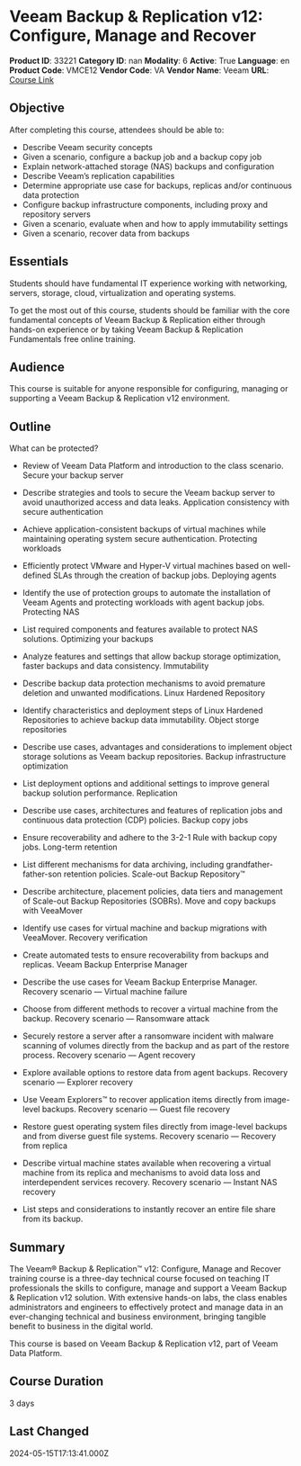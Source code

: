 # Veeam Backup & Replication v12: Configure, Manage and Recover

**Product ID**: 33221
**Category ID**: nan
**Modality**: 6
**Active**: True
**Language**: en
**Product Code**: VMCE12
**Vendor Code**: VA
**Vendor Name**: Veeam
**URL**: [Course Link](https://www.fastlaneus.com/course/veeam-vmce12)

## Objective
After completing this course, attendees should be able to:


- Describe Veeam security concepts
- Given a scenario, configure a backup job and a backup copy job
- Explain network-attached storage (NAS) backups and configuration
- Describe Veeam’s replication capabilities
- Determine appropriate use case for backups, replicas and/or continuous data protection
- Configure backup infrastructure components, including proxy and repository servers
- Given a scenario, evaluate when and how to apply immutability settings
- Given a scenario, recover data from backups

## Essentials
Students should have fundamental IT experience working with networking, servers, storage, cloud, virtualization and operating systems.

To get the most out of this course, students should be familiar with the core fundamental concepts of Veeam Backup & Replication either through hands-on experience or by taking Veeam Backup & Replication Fundamentals free online training.

## Audience
This course is suitable for anyone responsible for configuring, managing or supporting a Veeam Backup & Replication v12 environment.

## Outline
What can be protected?


- Review of Veeam Data Platform and introduction to the class scenario.
Secure your backup server


- Describe strategies and tools to secure the Veeam backup server to avoid unauthorized access and data leaks.
Application consistency with secure authentication


- Achieve application-consistent backups of virtual machines while maintaining operating system secure authentication.
Protecting workloads


- Efficiently protect VMware and Hyper-V virtual machines based on well-defined SLAs through the creation of backup jobs.
Deploying agents


- Identify the use of protection groups to automate the installation of Veeam Agents and protecting workloads with agent backup jobs.
Protecting NAS


- List required components and features available to protect NAS solutions.
Optimizing your backups


- Analyze features and settings that allow backup storage optimization, faster backups and data consistency.
Immutability


- Describe backup data protection mechanisms to avoid premature deletion and unwanted modifications.
Linux Hardened Repository


- Identify characteristics and deployment steps of Linux Hardened Repositories to achieve backup data immutability.
Object storge repositories


- Describe use cases, advantages and considerations to implement object storage solutions as Veeam backup repositories.
Backup infrastructure optimization


- List deployment options and additional settings to improve general backup solution performance.
Replication


- Describe use cases, architectures and features of replication jobs and continuous data protection (CDP) policies.
Backup copy jobs


- Ensure recoverability and adhere to the 3-2-1 Rule with backup copy jobs.
Long-term retention


- List different mechanisms for data archiving, including grandfather-father-son retention policies.
Scale-out Backup Repository™


- Describe architecture, placement policies, data tiers and management of Scale-out Backup Repositories (SOBRs).
Move and copy backups with VeeaMover


- Identify use cases for virtual machine and backup migrations with VeeaMover.
Recovery verification


- Create automated tests to ensure recoverability from backups and replicas.
Veeam Backup Enterprise Manager


- Describe the use cases for Veeam Backup Enterprise Manager.
Recovery scenario — Virtual machine failure


- Choose from different methods to recover a virtual machine from the backup.
Recovery scenario — Ransomware attack


- Securely restore a server after a ransomware incident with malware scanning of volumes directly from the backup and as part of the restore process.
Recovery scenario — Agent recovery


- Explore available options to restore data from agent backups.
Recovery scenario — Explorer recovery


- Use Veeam Explorers™ to recover application items directly from image-level backups.
Recovery scenario — Guest file recovery


- Restore guest operating system files directly from image-level backups and from diverse guest file systems.
Recovery scenario — Recovery from replica


- Describe virtual machine states available when recovering a virtual machine from its replica and mechanisms to avoid data loss and interdependent services recovery.
Recovery scenario — Instant NAS recovery


- List steps and considerations to instantly recover an entire file share from its backup.

## Summary
The Veeam® Backup & Replication™ v12: Configure, Manage and Recover training course is a three-day technical course focused on teaching IT professionals the skills to configure, manage and support a Veeam Backup & Replication v12 solution. With extensive hands-on labs, the class enables administrators and engineers to effectively protect and manage data in an ever-changing technical and business environment, bringing tangible benefit to business in the digital world.

This course is based on Veeam Backup & Replication v12, part of Veeam Data Platform.

## Course Duration
3 days

## Last Changed
2024-05-15T17:13:41.000Z
